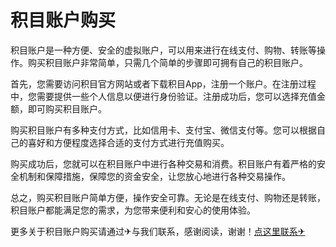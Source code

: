 # 积目账户购买

积目账户是一种方便、安全的虚拟账户，可以用来进行在线支付、购物、转账等操作。购买积目账户非常简单，只需几个简单的步骤即可拥有自己的积目账户。

首先，您需要访问积目官方网站或者下载积目App，注册一个账户。在注册过程中，您需要提供一些个人信息以便进行身份验证。注册成功后，您可以选择充值金额，即可购买积目账户。

购买积目账户有多种支付方式，比如信用卡、支付宝、微信支付等。您可以根据自己的喜好和方便程度选择合适的支付方式进行充值购买。

购买成功后，您就可以在积目账户中进行各种交易和消费。积目账户有着严格的安全机制和保障措施，保障您的资金安全，让您放心地进行各种交易操作。

总之，购买积目账户简单方便，操作安全可靠。无论是在线支付、购物还是转账，积目账户都能满足您的需求，为您带来便利和安心的使用体验。

更多关于积目账户购买请通过✈与我们联系，感谢阅读，谢谢！[点这里联系✈](https://c.k02.cc)